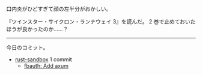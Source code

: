 口内炎がひどすぎて顔の左半分がおかしい。

『ツインスター・サイクロン・ランナウェイ 3』を読んだ。 2 巻で止めておいたほうが良かったのか……？

---

今日のコミット。

- [rust-sandbox](https://github.com/bouzuya/rust-sandbox) 1 commit
  - [fbauth: Add axum](https://github.com/bouzuya/rust-sandbox/commit/0ad326883bcf6aa508bd6431d9a6719866a5c16d)

